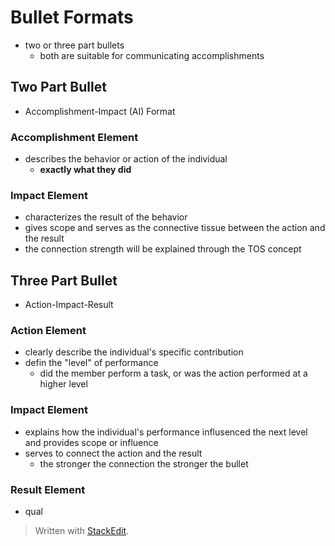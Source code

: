 # Bullet Formats

- two or three part bullets
	- both are suitable for communicating accomplishments

## Two Part Bullet

- Accomplishment-Impact (AI) Format

### Accomplishment Element

 - describes the behavior or action of the individual
	 - **exactly what they did**

### Impact Element

- characterizes the result of the behavior
- gives scope and serves as the connective tissue between the action and the result
- the connection strength will be explained through the TOS concept

## Three Part Bullet

- Action-Impact-Result

### Action Element

- clearly describe the individual's specific contribution
- defin the "level" of performance
	- did the member perform a task, or was the action performed at a higher level

### Impact Element

- explains how the individual's performance influsenced the next level and provides scope or influence
- serves to connect the action and the result
	- the stronger the connection the stronger the bullet

### Result Element

- qual

> Written with [StackEdit](https://stackedit.io/).
<!--stackedit_data:
eyJoaXN0b3J5IjpbMTM5NTEwMjYzMCwzMjg2MTM5NywxMjk4OD
kyNTg1LDYxMDM4MzIyOF19
-->